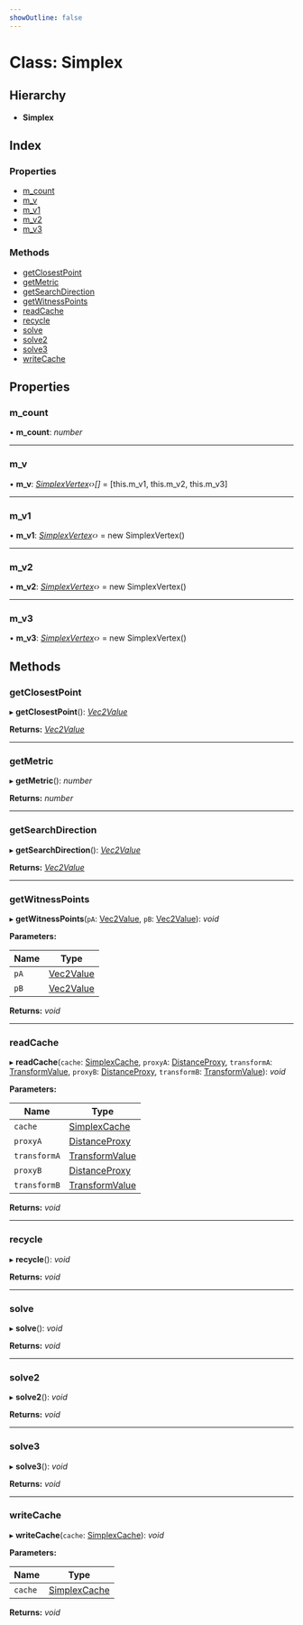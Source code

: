 ```yaml
---
showOutline: false
---
```


# Class: Simplex

## Hierarchy

* **Simplex**

## Index

### Properties

* [m_count](/api/classes/simplex#m_count)
* [m_v](/api/classes/simplex#m_v)
* [m_v1](/api/classes/simplex#m_v1)
* [m_v2](/api/classes/simplex#m_v2)
* [m_v3](/api/classes/simplex#m_v3)

### Methods

* [getClosestPoint](/api/classes/simplex#getclosestpoint)
* [getMetric](/api/classes/simplex#getmetric)
* [getSearchDirection](/api/classes/simplex#getsearchdirection)
* [getWitnessPoints](/api/classes/simplex#getwitnesspoints)
* [readCache](/api/classes/simplex#readcache)
* [recycle](/api/classes/simplex#recycle)
* [solve](/api/classes/simplex#solve)
* [solve2](/api/classes/simplex#solve2)
* [solve3](/api/classes/simplex#solve3)
* [writeCache](/api/classes/simplex#writecache)

## Properties

###  m_count

• **m_count**: *number*

___

###  m_v

• **m_v**: *[SimplexVertex](/api/classes/simplexvertex)‹›[]* = [this.m_v1, this.m_v2, this.m_v3]

___

###  m_v1

• **m_v1**: *[SimplexVertex](/api/classes/simplexvertex)‹›* = new SimplexVertex()

___

###  m_v2

• **m_v2**: *[SimplexVertex](/api/classes/simplexvertex)‹›* = new SimplexVertex()

___

###  m_v3

• **m_v3**: *[SimplexVertex](/api/classes/simplexvertex)‹›* = new SimplexVertex()

## Methods

###  getClosestPoint

▸ **getClosestPoint**(): *[Vec2Value](/api/interfaces/vec2value)*

**Returns:** *[Vec2Value](/api/interfaces/vec2value)*

___

###  getMetric

▸ **getMetric**(): *number*

**Returns:** *number*

___

###  getSearchDirection

▸ **getSearchDirection**(): *[Vec2Value](/api/interfaces/vec2value)*

**Returns:** *[Vec2Value](/api/interfaces/vec2value)*

___

###  getWitnessPoints

▸ **getWitnessPoints**(`pA`: [Vec2Value](/api/interfaces/vec2value), `pB`: [Vec2Value](/api/interfaces/vec2value)): *void*

**Parameters:**

Name | Type |
------ | ------ |
`pA` | [Vec2Value](/api/interfaces/vec2value) |
`pB` | [Vec2Value](/api/interfaces/vec2value) |

**Returns:** *void*

___

###  readCache

▸ **readCache**(`cache`: [SimplexCache](/api/classes/simplexcache), `proxyA`: [DistanceProxy](/api/classes/distanceproxy), `transformA`: [TransformValue](/api/globals#transformvalue), `proxyB`: [DistanceProxy](/api/classes/distanceproxy), `transformB`: [TransformValue](/api/globals#transformvalue)): *void*

**Parameters:**

Name | Type |
------ | ------ |
`cache` | [SimplexCache](/api/classes/simplexcache) |
`proxyA` | [DistanceProxy](/api/classes/distanceproxy) |
`transformA` | [TransformValue](/api/globals#transformvalue) |
`proxyB` | [DistanceProxy](/api/classes/distanceproxy) |
`transformB` | [TransformValue](/api/globals#transformvalue) |

**Returns:** *void*

___

###  recycle

▸ **recycle**(): *void*

**Returns:** *void*

___

###  solve

▸ **solve**(): *void*

**Returns:** *void*

___

###  solve2

▸ **solve2**(): *void*

**Returns:** *void*

___

###  solve3

▸ **solve3**(): *void*

**Returns:** *void*

___

###  writeCache

▸ **writeCache**(`cache`: [SimplexCache](/api/classes/simplexcache)): *void*

**Parameters:**

Name | Type |
------ | ------ |
`cache` | [SimplexCache](/api/classes/simplexcache) |

**Returns:** *void*
